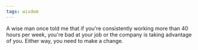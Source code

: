 ```yaml
---
tags: wisdom
---
```


A wise man once told me that if you're consistently working more than 40 hours per week, you're bad at your job or the company is taking advantage of you. Either way, you need to make a change.